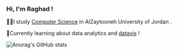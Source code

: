 ### Hi, I'm Raghad !

👩‍💻I study [Computer Science](https://www.zuj.edu.jo/#modal-closed) in AlZaytooneh University of Jordan .

💭Currently learning about data analytics and [datavis](https://pudding.cool/2018/08/pockets/) !

![Anurag's GitHub stats](https://github-readme-stats.vercel.app/api?username=raghadyaa-cs&show_icons=true&theme=radical)
